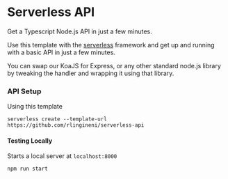# Serverless API

Get a Typescript Node.js API in just a few minutes.

Use this template with the [serverless](https://www.serverless.com/framework/docs/providers/aws/cli-reference/create/) framework and get up and running with a basic API in just a few minutes.

You can swap our KoaJS for Express, or any other standard node.js library by tweaking the handler and wrapping it using that library.

### API Setup

Using this template
```
serverless create --template-url https://github.com/rlingineni/serverless-api
```

#### Testing Locally
Starts a local server at `localhost:8000`
```bash
npm run start
```
